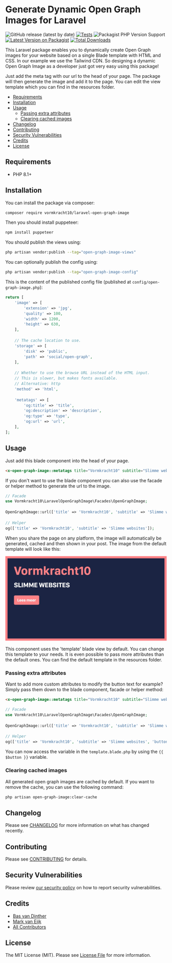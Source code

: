 # Generate Dynamic Open Graph Images for Laravel

![GitHub release (latest by date)](https://img.shields.io/github/v/release/vormkracht10/laravel-open-graph-image)
[![Tests](https://github.com/vormkracht10/laravel-open-graph-image/actions/workflows/run-tests.yml/badge.svg?branch=main)](https://github.com/vormkracht10/laravel-open-graph-image/actions/workflows/run-tests.yml)
![Packagist PHP Version Support](https://img.shields.io/packagist/php-v/vormkracht10/laravel-open-graph-image)
[![Latest Version on Packagist](https://img.shields.io/packagist/v/vormkracht10/laravel-open-graph-image.svg?style=flat-square)](https://packagist.org/packages/vormkracht10/laravel-open-graph-image)
[![Total Downloads](https://img.shields.io/packagist/dt/vormkracht10/laravel-open-graph-image.svg?style=flat-square)](https://packagist.org/packages/vormkracht10/laravel-open-graph-image)

This Laravel package enables you to dynamically create Open Graph images for your website based on a single Blade template with HTML and CSS. In our example we use the Tailwind CDN. So designing a dynamic Open Graph Image as a developer just got very easy using this package!

Just add the meta tag with our url to the head of your page. The package will then generate the image and add it to the page. You can edit the view template which you can find in the resources folder.

- [Requirements](#requirements)
- [Installation](#installation)
- [Usage](#usage)
  * [Passing extra attributes](#passing-extra-attributes)
  * [Clearing cached images](#clearing-cached-images)
- [Changelog](#changelog)
- [Contributing](#contributing)
- [Security Vulnerabilities](#security-vulnerabilities)
- [Credits](#credits)
- [License](#license)

## Requirements
<ul>
  <li>PHP 8.1+</li>
</ul>

## Installation

You can install the package via composer:

```bash
composer require vormkracht10/laravel-open-graph-image
```

Then you should install puppeteer:
    
```bash
npm install puppeteer
```

You should publish the views using:

```bash
php artisan vendor:publish --tag="open-graph-image-views"
```

You can optionally publish the config using:

```bash
php artisan vendor:publish --tag="open-graph-image-config"
```

This is the content of the published config file (published at `config/open-graph-image.php`):

```php
return [
    'image' => [
        'extension' => 'jpg',
        'quality' => 100,
        'width' => 1200,
        'height' => 630,
    ],

    // The cache location to use.
    'storage' => [
        'disk' => 'public',
        'path' => 'social/open-graph',
    ],

    // Whether to use the browse URL instead of the HTML input.
    // This is slower, but makes fonts available.
    // Alternative: http
    'method' => 'html',

    'metatags' => [
        'og:title' => 'title',
        'og:description' => 'description',
        'og:type' => 'type',
        'og:url' => 'url',
    ],
];
```
    
## Usage

Just add this blade component into the head of your page.

```html
<x-open-graph-image::metatags title="Vormkracht10" subtitle="Slimme websites" />
```
If you don't want to use the blade component you can also use the facade or helper method to generate the url to the image.

```php
// Facade
use Vormkracht10\LaravelOpenGraphImage\Facades\OpenGraphImage;

OpenGraphImage::url(['title' => 'Vormkracht10', 'subtitle' => 'Slimme websites']);

// Helper 
og(['title' => 'Vormkracht10', 'subtitle' => 'Slimme websites']);
```

When you share the page on any platform, the image will automatically be generated, cached and then shown in your post. The image from the default template will look like this:

![Default template](docs/open-graph-image-template.jpeg)
    

This component uses the 'template' blade view by default. You can change this template to your needs. It is even possible to pass more attributes than the default ones. You can find the default template in the resources folder. 

### Passing extra attributes
Want to add more custom attributes to modify the button text for example? Simply pass them down to the blade component, facade or helper method:

```html
<x-open-graph-image::metatags title="Vormkracht10" subtitle="Slimme websites" button="Lees meer" />
```

```php
// Facade
use Vormkracht10\LaravelOpenGraphImage\Facades\OpenGraphImage;

OpenGraphImage::url(['title' => 'Vormkracht10', 'subtitle' => 'Slimme websites', 'button' => 'Lees meer']);

// Helper
og(['title' => 'Vormkracht10', 'subtitle' => 'Slimme websites', 'button' => 'Lees meer']);
```

You can now access the variable in the `template.blade.php` by using the `{{ $button }}` variable.


### Clearing cached images

All generated open graph images are cached by default. If you want to remove the cache, you can use the following command:

```bash
php artisan open-graph-image:clear-cache
```


## Changelog

Please see [CHANGELOG](CHANGELOG.md) for more information on what has changed recently.

## Contributing

Please see [CONTRIBUTING](https://github.com/vormkracht10/.github/blob/main/CONTRIBUTING.md) for details.

## Security Vulnerabilities

Please review [our security policy](../../security/policy) on how to report security vulnerabilities.

## Credits

- [Bas van Dinther](https://github.com/baspa)
- [Mark van Eijk](https://github.com/markvaneijk)
- [All Contributors](../../contributors)

## License

The MIT License (MIT). Please see [License File](LICENSE.md) for more information.
